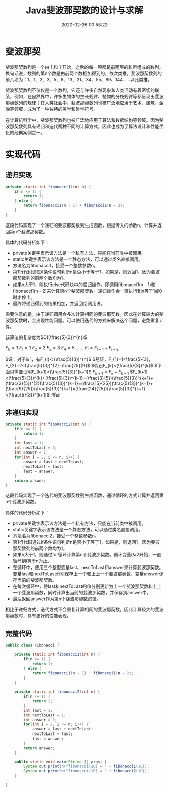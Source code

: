 ﻿---
title: Java斐波那契数的设计与求解
date: 2020-02-26 00:58:22
summary: 本文提供Java编写Fibonacci数列的递归/非递归版本。
mathjax: true
tags:
- Java
categories:
- 开发技术
---

# 斐波那契

斐波那契数列是一个由 1 和 1 开始，之后的每一项都是前两项的和所组成的数列。换句话说，数列的第n个数是由前两个数相加得到的，依次类推。斐波那契数列的前几项为：1、1、2、3、5、8、13、21、34、55、89、144......以此类推。

斐波那契数列不仅仅是一个数列，它还与许多自然现象和人类活动有着密切的联系，例如，在自然界中，许多生物体的生长规律、植物的分枝规律等都呈现出斐波那契数列的规律；在人类社会中，斐波那契数列也被广泛地应用于艺术、建筑、金融等领域，成为了一种独特的美学和哲学符号。

在计算机科学中，斐波那契数列也被广泛地应用于算法和数据结构等领域。因为斐波那契数列具有递归和迭代两种不同的计算方式，因此也成为了算法设计和性能优化的经典案例之一。

# 实现代码

## 递归实现

```java
private static int fibonacci1(int n) {
    if(n <= 1) {
        return 1;
    } else {
        return fibonacci1(n - 1) + fibonacci1(n - 2);
    }
}
```

这段代码实现了一个递归的斐波那契数列生成函数，根据传入的参数n，计算并返回第n个斐波那契数。

具体的代码分析如下：
- private关键字表示该方法是一个私有方法，只能在当前类中被调用。
- static关键字表示该方法是一个静态方法，可以通过类名直接调用。
- 方法名为fibonacci1，接受一个整数参数n。
- 第1行代码通过if条件语句判断n是否小于等于1，如果是，则返回1，因为斐波那契数列的前两个数均为1。
- 如果n大于1，则执行else代码块中的递归操作，即调用fibonacci1(n - 1)和fibonacci1(n - 2)来计算第n个斐波那契数。递归操作会一直执行到n等于1或0时才停止。
- 最终将递归得到的结果相加，并返回给调用者。

需要注意的是，由于递归调用会多次计算相同的斐波那契数，因此在计算较大的斐波那契数时，会出现性能问题。可以使用迭代的方式来解决这个问题，避免重复计算。

该算法的复杂度为$O((\frac{5}{3})^{n})$

$F_{0}=1$
$F_{1}=1$
$F_{2}=2$
$F_{3}=3$
$F_{4}=5$
$……$
$F_{i}=F_{i-1}+F_{i-2}$

$证：对于i≥1，有F_{i}＜(\frac{5}{3})^{n}$
$易证，F_{1}=1<\frac{5}{3}，F_{2}=2<(\frac{5}{3})^{2}=\frac{25}{9}$
$假设F_{k}<(\frac{5}{3})^{k}$
$下面只需要证明F_{k+1}<(\frac{5}{3})^{k+1}$
$F_{k+1}=F_{k}+F_{k-1}$
$F_{k+1}<(\frac{5}{3})^{k}+(\frac{5}{3})^{k-1}=(\frac{3}{5})(\frac{5}{3})^{k+1}+(\frac{3}{5})^{2}(\frac{5}{3})^{k+1}=(\frac{15}{25})(\frac{5}{3})^{k+1}+(\frac{9}{25})(\frac{5}{3})^{k+1}=(\frac{24}{25})(\frac{5}{3})^{k+1}<(\frac{5}{3})^{k+1}$
$得证$

## 非递归实现

```java
private static int fibonacci2(int n) {
    if(n <= 1) {
        return 1;
    }
    int last = 1;
    int nextToLast = 1;
    int answer = 1;
    for(int i = 2; i <= n; i++) {
        answer = last + nextToLast;
        nextToLast = last;
        last = answer;
    }
    return answer;
}
```

这段代码实现了一个迭代的斐波那契数列生成函数，通过循环的方式计算并返回第n个斐波那契数。

具体的代码分析如下：
- private关键字表示该方法是一个私有方法，只能在当前类中被调用。
- static关键字表示该方法是一个静态方法，可以通过类名直接调用。
- 方法名为fibonacci2，接受一个整数参数n。
- 第1行代码通过if条件语句判断n是否小于等于1，如果是，则返回1，因为斐波那契数列的前两个数均为1。
- 如果n大于1，则通过for循环计算第n个斐波那契数。循环变量i从2开始，一直循环到i等于n为止。
- 在循环中，使用三个整型变量last、nextToLast和answer来计算斐波那契数。变量last和nextToLast分别保存上一个和上上一个斐波那契数，变量answer保存当前的斐波那契数。
- 在每次循环中，将last和nextToLast的值分别更新为上一个斐波那契数和上上一个斐波那契数，同时计算出当前的斐波那契数，并保存到answer中。
- 最后返回answer作为第n个斐波那契数的值。

相比于递归方式，迭代方式不会重复计算相同的斐波那契数，因此计算较大的斐波那契数时，具有更好的性能表现。

## 完整代码


```java
public class Fibonacci {

    private static int fibonacci1(int n) {
        if(n <= 1) {
            return 1;
        } else {
            return fibonacci1(n - 1) + fibonacci1(n - 2);
        }
    }

    private static int fibonacci2(int n) {
        if(n <= 1) {
            return 1;
        }
        int last = 1;
        int nextToLast = 1;
        int answer = 1;
        for(int i = 2; i <= n; i++) {
            answer = last + nextToLast;
            nextToLast = last;
            last = answer;
        }
        return answer;
    }

    public static void main(String [] args) {
        System.out.println("fibonacci(10) = " + fibonacci1(10));
        System.out.println("fibonacci(10) = " + fibonacci2(10));
    }

}
```
